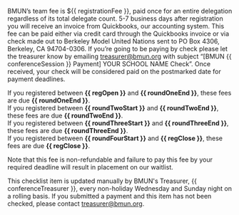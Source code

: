 ﻿BMUN’s team fee is ${{ registrationFee }}, paid once for an entire delegation regardless of its total delegate count. 5-7 business days after registration you will receive an invoice from Quickbooks, our accounting system. This fee can be paid either via credit card through the Quickbooks invoice or via check made out to Berkeley Model United Nations sent to PO Box 4306, Berkeley, CA 94704-0306. If you’re going to be paying by check please let the treasurer know by emailing [treasurer@bmun.org](mailto:treasurer@bmun.org) with subject “[BMUN {{ conferenceSession }} Payment] YOUR SCHOOL NAME Check”. Once received, your check will be considered paid on the postmarked date for payment deadlines.

If you registered between **{{ regOpen }}** and **{{ roundOneEnd }}**, these fees are due **{{ roundOneEnd }}**.  
If you registered between **{{ roundTwoStart }}** and **{{ roundTwoEnd }}**, these fees are due **{{ roundTwoEnd }}**.  
If you registered between **{{ roundThreeStart }}** and **{{ roundThreeEnd }}**, these fees are due **{{ roundThreeEnd }}**.  
If you registered between **{{ roundFourStart }}** and **{{ regClose }}**, these fees are due **{{ regClose }}**.

Note that this fee is non-refundable and failure to pay this fee by your required deadline will result in placement on our waitlist. 

This checklist item is updated manually by BMUN's Treasurer, {{ conferenceTreasurer }}, every non-holiday Wednesday and Sunday night on a rolling basis. If you submitted a payment and this item has not been checked, please contact [treasurer@bmun.org](mailto:treasurer@bmun.org).